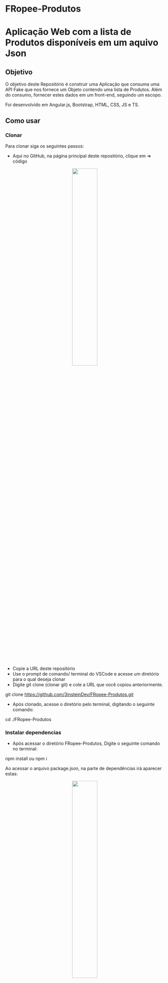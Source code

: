 # FRopee-Produtos

# Aplicação Web com a lista de Produtos disponíveis em um aquivo Json

## Objetivo

O objetivo deste Repositório é construir uma Aplicação que consuma uma API Fake que nos fornece um Objeto contendo uma lista de Produtos. 
Além do consumo, fornecer estes dados em um front-end, seguindo um escopo.

Foi desenvolvido em Angular.js, Bootstrap, HTML, CSS, JS e TS.



## Como usar

### Clonar

Para clonar siga os seguintes passos:

* Aqui no GitHub, na página principal deste repositório, clique em => código
<p float="left" align="center">
  <img src="./src/assets/img/Clonar-repositorio.PNG" width="40%" />  
</p>

* Copie a URL deste repositório
* Use o prompt de comando/ terminal do VSCode e acesse um diretório para o qual deseja clonar
* Digite git clone (clonar git) e cole a URL que você copiou anteriormente.

git clone https://github.com/3insteinDev/FRopee-Produtos.git

* Após clonado, acesse o diretório pelo terminal, digitando o seguinte comando:

cd ./FRopee-Produtos


### Instalar dependencias
* Após acessar o diretório FRopee-Produtos, Digite o seguinte comando no terminal:

npm install   ou   npm i

Ao acessar o arquivo package.json, na parte de dependências irá aparecer estas:

<p float="left" align="center">
  <img src="./src/assets/img/package-dependencies.PNG" width="40%" />  
</p>

### Rodar servidor

Com um dos seguintes comandos será possível iniciar o servidor 

ng -serve

no seguinte endereço:

http://localhost:4200/

## Observação
* Projeto em Andamento ...

-Falta desempenhar a função de Search